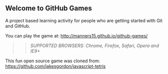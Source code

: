 ## Welcome to GitHub Games

A project based learning activity for people who are getting started with Git and GitHub.

You can play the game at: http://manners15.github.io/github-games/

>> _*SUPPORTED BROWSERS*: Chrome, Firefox, Safari, Opera and IE9+_

This fun open source game was cloned from: https://github.com/jakesgordon/javascript-tetris
